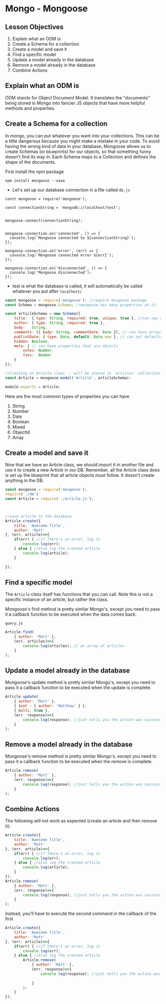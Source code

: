 # Mongo - Mongoose

## Lesson Objectives
1. Explain what an ODM is
1. Create a Schema for a collection
1. Create a model and save it
1. Find a specific model
1. Update a model already in the database
1. Remove a model already in the database
1. Combine Actions

## Explain what an ODM is

ODM stands for Object Document Model. It translates the "documents" being stored in Mongo into fancier JS objects that have more helpful methods and properties.

## Create a Schema for a collection

In mongo, you can put whatever you want into your collections.  This can be a little dangerous because you might make a mistake in your code.  To avoid having the wrong kind of data in your database, Mongoose allows us to create Schemas (or blueprints) for our objects, so that something funny doesn't find its way in.  Each Schema maps to a Collection and defines the shape of the documents.

First install the npm package

```
npm install mongoose --save
```

- Let's set up our database connection in a file called ```db.js```
```
const mongoose = require('mongoose');

const connectionString = 'mongodb://localhost/test';


mongoose.connect(connectionString);


mongoose.connection.on('connected', () => {
  console.log(`Mongoose connected to ${connectionString}`);
});

mongoose.connection.on('error', (err) => {
  console.log(`Mongoose connected error ${err}`);
});

mongoose.connection.on('disconnected', () => {
  console.log('Mongoose disconnected');
});

```

- test is what the database is called, it will automatically be called whatever you put after ```localhost/```

```javascript
const mongoose = require('mongoose'); //require mongoose package
const Schema = mongoose.Schema; //mongoose has many properties on it.  One is a constructor function for Schemas

const articleSchema = new Schema({
	title:  { type: String, required: true, unique: true }, //can say whether we want properties to be required or unique
	author: { type: String, required: true },
	body:   String,
	comments: [{ body: String, commentDate: Date }], // can have arrays of objects with specific properties
	publishDate: { type: Date, default: Date.now }, // can set defaults for properties
	hidden: Boolean,
	meta: { // can have properties that are objects
		votes: Number,
		favs:  Number
	}
});

//Creating an Article class -- will be stored in 'articles' collection.  Mongo does this for you automatically
const Article = mongoose.model('Article', articleSchema);

module.exports = Article;
```

Here are the most common types of properties you can have

1. String
1. Number
1. Date
1. Boolean
1. Mixed
1. ObjectId
1. Array

## Create a model and save it

Now that we have an Article class, we should import it in another file and use it to create a new Article in our DB.  Remember, all the Article class does is set up the blueprint that all article objects must follow.  It doesn't create anything in the DB.

```javascript
const mongoose = require('mongoose');
require('./db')
const Article = require('./article.js');



//save article to the database
Article.create({
	title: 'Awesome Title',
	author: 'Matt'
}, (err, article)=>{
	if(err) { //if there's an error, log it
		console.log(err);
	} else { //else log the created article
		console.log(article);
	}
	
});


```

## Find a specific model

The `Article` class itself has functions that you can call.  Note this is not a specific instance of an article, but rather the class.

Mongoose's find method is pretty similar Mongo's, except you need to pass it a callback function to be executed when the data comes back.

```query.js```

```javascript
Article.find(
	{ author: 'Matt' },
	(err, articles)=>{
		console.log(articles); // an array of articles
	}
);
```

## Update a model already in the database

Mongoose's update method is pretty similar Mongo's, except you need to pass it a callback function to be executed when the update is complete.

```javascript
Article.update(
	{ author: 'Matt' },
	{ $set : { author: 'Matthew' } },
	{ multi: true },
	(err, response)=>{
		console.log(response); //just tells you the action was successful
	}
);
```

## Remove a model already in the database

Mongoose's remove method is pretty similar Mongo's, except you need to pass it a callback function to be executed when the remove is complete.

```javascript
Article.remove(
	{ author: 'Matt' },
	(err, response)=>{
		console.log(response); //just tells you the action was successful
	}
);
```

## Combine Actions

The following will not work as expected (create an article and then remove it):

```javascript
Article.create({
	title: 'Awesome Title',
	author: 'Matt'
}, (err, article)=>{
	if(err) { //if there's an error, log it
		console.log(err);
	} else { //else log the created article
		console.log(article);
	}
});
Article.remove(
	{ author: 'Matt' },
	(err, response)=>{
		console.log(response); //just tells you the action was successful
	}
);
```

Instead, you'll have to execute the second command in the callback of the first

```javascript
Article.create({
	title: 'Awesome Title',
	author: 'Matt'
}, (err, article)=>{
	if(err) { //if there's an error, log it
		console.log(err);
	} else { //else log the created article
		Article.remove(
			{ author: 'Matt' },
			(err, response)=>{
				console.log(response); //just tells you the action was successful
				
			}
		);
	}
});
```
